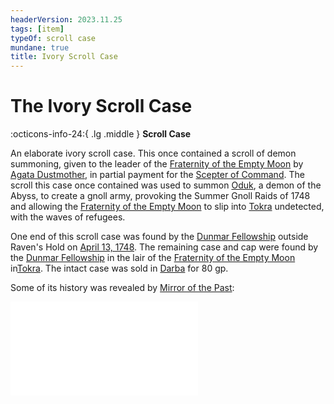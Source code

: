 ```yaml
---
headerVersion: 2023.11.25
tags: [item]
typeOf: scroll case
mundane: true
title: Ivory Scroll Case
---
```

# The Ivory Scroll Case
:octicons-info-24:{ .lg .middle } **Scroll Case**  

An elaborate ivory scroll case. This once contained a scroll of demon summoning, given to the leader of the [Fraternity of the Empty Moon](<../../../../groups/fraternity-of-the-empty-moon.md>) by [Agata Dustmother](<../../../../people/fey/agata.md>), in partial payment for the [Scepter of Command](<../../../../things/artifacts-of-power/scepter-of-command.md>). The scroll this case once contained was used to summon [Oduk](<../../../../people/other-nonhumans/oduk.md>), a demon of the Abyss, to create a gnoll army, provoking the Summer Gnoll Raids of 1748 and allowing the [Fraternity of the Empty Moon](<../../../../groups/fraternity-of-the-empty-moon.md>) to slip into [Tokra](<../../../../gazetteer/greater-dunmar/realms/dunmar/central-dunmar/tokra/tokra.md>) undetected, with the waves of refugees.

One end of this scroll case was found by the [Dunmar Fellowship](<../../../../people/pcs/dunmar-fellowship/dunmar-fellowship.md>) outside Raven's Hold on [April 13, 1748](<../../session-notes/session-13-dufr.md>). The remaining case and cap were found by the [Dunmar Fellowship](<../../../../people/pcs/dunmar-fellowship/dunmar-fellowship.md>) in the lair of the [Fraternity of the Empty Moon](<../../../../groups/fraternity-of-the-empty-moon.md>) in[Tokra](<../../../../gazetteer/greater-dunmar/realms/dunmar/central-dunmar/tokra/tokra.md>). The intact case was sold in [Darba](<../../../../gazetteer/greater-dunmar/realms/dunmar/coastal-dunmar/darba/darba.md>) for 80 gp.

Some of its history was revealed by [Mirror of the Past](<./mirror-of-the-past.md>): 

![Ivory Scroll Cap Vision](<../../mirror-visions/ivory-scroll-cap-vision.md>)